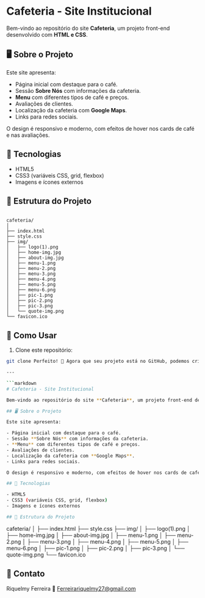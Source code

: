 # Cafeteria - Site Institucional

Bem-vindo ao repositório do site **Cafeteria**, um projeto front-end desenvolvido com **HTML e CSS**.

## 🖥️ Sobre o Projeto

Este site apresenta:

- Página inicial com destaque para o café.
- Sessão **Sobre Nós** com informações da cafeteria.
- **Menu** com diferentes tipos de café e preços.
- Avaliações de clientes.
- Localização da cafeteria com **Google Maps**.
- Links para redes sociais.

O design é responsivo e moderno, com efeitos de hover nos cards de café e nas avaliações.

## 🎨 Tecnologias

- HTML5
- CSS3 (variáveis CSS, grid, flexbox)
- Imagens e ícones externos

## 📁 Estrutura do Projeto

```

cafeteria/
│
├── index.html
├── style.css
├── img/
│   ├── logo(1).png
│   ├── home-img.jpg
│   ├── about-img.jpg
│   ├── menu-1.png
│   ├── menu-2.png
│   ├── menu-3.png
│   ├── menu-4.png
│   ├── menu-5.png
│   ├── menu-6.png
│   ├── pic-1.png
│   ├── pic-2.png
│   ├── pic-3.png
│   └── quote-img.png
└── favicon.ico

````

## 🚀 Como Usar

1. Clone este repositório:

```bash
git clone Perfeito! 🎉 Agora que seu projeto está no GitHub, podemos criar um **README.md** para deixá-lo mais profissional e explicativo. Aqui está um modelo para o seu site de cafeteria:

---

```markdown
# Cafeteria - Site Institucional

Bem-vindo ao repositório do site **Cafeteria**, um projeto front-end desenvolvido com **HTML e CSS**.

## 🖥️ Sobre o Projeto

Este site apresenta:

- Página inicial com destaque para o café.
- Sessão **Sobre Nós** com informações da cafeteria.
- **Menu** com diferentes tipos de café e preços.
- Avaliações de clientes.
- Localização da cafeteria com **Google Maps**.
- Links para redes sociais.

O design é responsivo e moderno, com efeitos de hover nos cards de café e nas avaliações.

## 🎨 Tecnologias

- HTML5
- CSS3 (variáveis CSS, grid, flexbox)
- Imagens e ícones externos

## 📁 Estrutura do Projeto

```

cafeteria/
│
├── index.html
├── style.css
├── img/
│   ├── logo(1).png
│   ├── home-img.jpg
│   ├── about-img.jpg
│   ├── menu-1.png
│   ├── menu-2.png
│   ├── menu-3.png
│   ├── menu-4.png
│   ├── menu-5.png
│   ├── menu-6.png
│   ├── pic-1.png
│   ├── pic-2.png
│   ├── pic-3.png
│   └── quote-img.png
└── favicon.ico



## 🤝 Contato

Riquelmy Ferreira
📧 [Ferreirariquelmy27@gmail.com](mailto:Ferreirariquelmy27@gmail.com)


